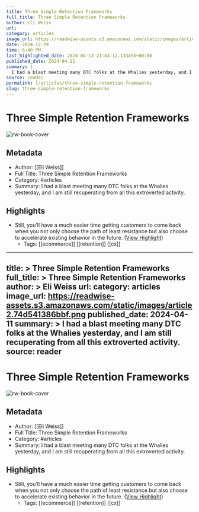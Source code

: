 ```yaml
---
title: Three Simple Retention Frameworks
full_title: Three Simple Retention Frameworks
author: Eli Weiss
url: 
category: articles
image_url: https://readwise-assets.s3.amazonaws.com/static/images/article2.74d541386bbf.png
date: 2024-12-29
time: 6:40 PM
last_highlighted_date: 2024-04-13 21:43:12.133495+00:00
published_date: 2024-04-11
summary: |
  I had a blast meeting many DTC folks at the Whalies yesterday, and I am still recuperating from all this extroverted activity.
source: reader
permalink: l/articles/three-simple-retention-frameworks
slug: three-simple-retention-frameworks
---
```

# Three Simple Retention Frameworks

![rw-book-cover](https://readwise-assets.s3.amazonaws.com/static/images/article2.74d541386bbf.png)

## Metadata
- Author: [[Eli Weiss]]
- Full Title: Three Simple Retention Frameworks
- Category: #articles
- Summary: I had a blast meeting many DTC folks at the Whalies yesterday, and I am still recuperating from all this extroverted activity.

## Highlights
- Still, you’ll have a much easier time getting customers to come back when you not only choose the path of least resistance but also choose to accelerate existing behavior in the future. ([View Highlight](https://read.readwise.io/read/01hvcpm4zwf2yn4zt3f2et3603))
    - Tags: [[ecommerce]] [[retention]] [[cx]] 


---
title: >
  Three Simple Retention Frameworks
full_title: >
  Three Simple Retention Frameworks
author: >
  Eli Weiss
url: 
category: articles
image_url: https://readwise-assets.s3.amazonaws.com/static/images/article2.74d541386bbf.png
published_date: 2024-04-11
summary: >
  I had a blast meeting many DTC folks at the Whalies yesterday, and I am still recuperating from all this extroverted activity.
source: reader
---
# Three Simple Retention Frameworks

![rw-book-cover](https://readwise-assets.s3.amazonaws.com/static/images/article2.74d541386bbf.png)

## Metadata
- Author: [[Eli Weiss]]
- Full Title: Three Simple Retention Frameworks
- Category: #articles
- Summary: I had a blast meeting many DTC folks at the Whalies yesterday, and I am still recuperating from all this extroverted activity.

## Highlights
- Still, you’ll have a much easier time getting customers to come back when you not only choose the path of least resistance but also choose to accelerate existing behavior in the future. ([View Highlight](https://read.readwise.io/read/01hvcpm4zwf2yn4zt3f2et3603))
    - Tags: [[ecommerce]] [[retention]] [[cx]] 


